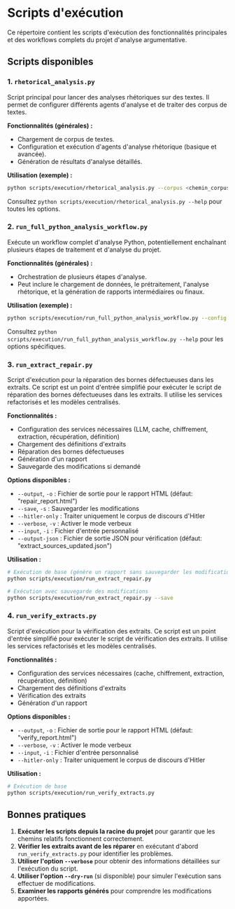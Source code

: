 # Scripts d'exécution

Ce répertoire contient les scripts d'exécution des fonctionnalités principales et des workflows complets du projet d'analyse argumentative.

## Scripts disponibles

### 1. `rhetorical_analysis.py`

Script principal pour lancer des analyses rhétoriques sur des textes.
Il permet de configurer différents agents d'analyse et de traiter des corpus de textes.

**Fonctionnalités (générales) :**
- Chargement de corpus de textes.
- Configuration et exécution d'agents d'analyse rhétorique (basique et avancée).
- Génération de résultats d'analyse détaillés.

**Utilisation (exemple) :**
```bash
python scripts/execution/rhetorical_analysis.py --corpus <chemin_corpus> --output <fichier_resultats.json>
```
Consultez `python scripts/execution/rhetorical_analysis.py --help` pour toutes les options.

### 2. `run_full_python_analysis_workflow.py`

Exécute un workflow complet d'analyse Python, potentiellement enchaînant plusieurs étapes de traitement et d'analyse du projet.

**Fonctionnalités (générales) :**
- Orchestration de plusieurs étapes d'analyse.
- Peut inclure le chargement de données, le prétraitement, l'analyse rhétorique, et la génération de rapports intermédiaires ou finaux.

**Utilisation (exemple) :**
```bash
python scripts/execution/run_full_python_analysis_workflow.py --config <fichier_config_workflow>
```
Consultez `python scripts/execution/run_full_python_analysis_workflow.py --help` pour les options spécifiques.

### 3. `run_extract_repair.py`

Script d'exécution pour la réparation des bornes défectueuses dans les extraits. Ce script est un point d'entrée simplifié pour exécuter le script de réparation des bornes défectueuses dans les extraits. Il utilise les services refactorisés et les modèles centralisés.

**Fonctionnalités :**
- Configuration des services nécessaires (LLM, cache, chiffrement, extraction, récupération, définition)
- Chargement des définitions d'extraits
- Réparation des bornes défectueuses
- Génération d'un rapport
- Sauvegarde des modifications si demandé

**Options disponibles :**
- `--output`, `-o` : Fichier de sortie pour le rapport HTML (défaut: "repair_report.html")
- `--save`, `-s` : Sauvegarder les modifications
- `--hitler-only` : Traiter uniquement le corpus de discours d'Hitler
- `--verbose`, `-v` : Activer le mode verbeux
- `--input`, `-i` : Fichier d'entrée personnalisé
- `--output-json` : Fichier de sortie JSON pour vérification (défaut: "extract_sources_updated.json")

**Utilisation :**
```bash
# Exécution de base (génère un rapport sans sauvegarder les modifications)
python scripts/execution/run_extract_repair.py

# Exécution avec sauvegarde des modifications
python scripts/execution/run_extract_repair.py --save
```

### 4. `run_verify_extracts.py`

Script d'exécution pour la vérification des extraits. Ce script est un point d'entrée simplifié pour exécuter le script de vérification des extraits. Il utilise les services refactorisés et les modèles centralisés.

**Fonctionnalités :**
- Configuration des services nécessaires (cache, chiffrement, extraction, récupération, définition)
- Chargement des définitions d'extraits
- Vérification des extraits
- Génération d'un rapport

**Options disponibles :**
- `--output`, `-o` : Fichier de sortie pour le rapport HTML (défaut: "verify_report.html")
- `--verbose`, `-v` : Activer le mode verbeux
- `--input`, `-i` : Fichier d'entrée personnalisé
- `--hitler-only` : Traiter uniquement le corpus de discours d'Hitler

**Utilisation :**
```bash
# Exécution de base
python scripts/execution/run_verify_extracts.py
```

## Bonnes pratiques

1.  **Exécuter les scripts depuis la racine du projet** pour garantir que les chemins relatifs fonctionnent correctement.
2.  **Vérifier les extraits avant de les réparer** en exécutant d'abord `run_verify_extracts.py` pour identifier les problèmes.
3.  **Utiliser l'option `--verbose`** pour obtenir des informations détaillées sur l'exécution du script.
4.  **Utiliser l'option `--dry-run`** (si disponible) pour simuler l'exécution sans effectuer de modifications.
5.  **Examiner les rapports générés** pour comprendre les modifications apportées.